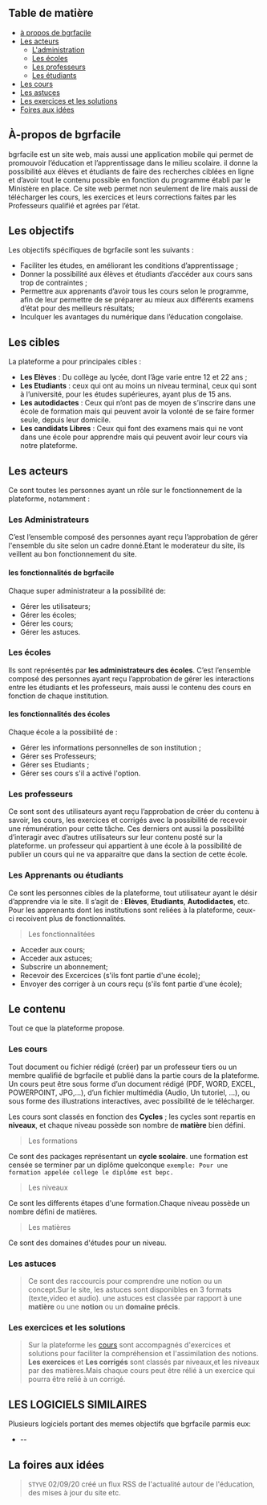 ## Table de matière

- [à propos de bgrfacile ](#À-propos-de-bgrfacile)
- [Les acteurs](#Les-acteurs)
  - [L'administration](#bgrfacile)
  - [Les écoles ](#Les-écoles)
  - [Les professeurs](#Les-professeurs)
  - [Les étudiants](#Les-etudiants)
- [Les cours](#Les-cours)
- [Les astuces](#Les-astuces)
- [Les exercices et les solutions](#Les-exercices-et-les-solutions)
- [Foires aux idées ](#Foires-aux-idées )


## À-propos de bgrfacile  
bgrfacile est un site web, mais aussi une application mobile qui permet de promouvoir
l’éducation et l’apprentissage dans le milieu scolaire. il donne la
possibilité aux élèves et étudiants de faire des recherches ciblées en ligne et d’avoir tout le contenu
possible en fonction du programme établi par le Ministère en place.
Ce site web permet non seulement de lire mais aussi de télécharger les cours, les exercices et leurs corrections faites par les Professeurs qualifié et agrées par l’état.

## Les objectifs 
Les objectifs spécifiques de bgrfacile sont les suivants : 
* Faciliter les études, en améliorant les conditions d’apprentissage ;
* Donner la possibilité aux élèves et étudiants d’accéder aux cours sans trop de contraintes ;
* Permettre aux apprenants d’avoir tous les cours selon le programme, afin de leur permettre de
 se préparer au mieux aux différents examens d’état pour des meilleurs résultats;
* Inculquer les avantages du numérique dans l’éducation congolaise. 


## Les cibles 
La plateforme a pour principales cibles :
* __Les Elèves__ : Du collège au lycée, dont l’âge varie entre 12 et 22 ans ;
* __Les Etudiants__ : ceux qui ont au moins un niveau terminal, ceux qui sont à
 l’université, pour les études supérieures, ayant plus de 15 ans.
* __Les autodidactes__ : Ceux qui n’ont pas de moyen de s’inscrire dans une école de
 formation mais qui peuvent avoir la volonté de se faire former seule, depuis leur domicile.
* __Les candidats Libres__ : Ceux qui font des examens mais qui ne vont dans une école pour apprendre mais qui peuvent avoir leur cours via notre plateforme.

## Les acteurs  
Ce sont toutes les personnes ayant un rôle sur le fonctionnement de la plateforme, notamment :   

### Les Administrateurs   
C’est l’ensemble composé des personnes ayant reçu l’approbation de gérer l'ensemble du site selon un cadre donné.Etant le moderateur du site, ils veillent au bon fonctionnement du site.  
 

#### les fonctionnalités de bgrfacile
Chaque super administrateur a la possibilité de:    
* Gérer les utilisateurs;
* Gérer les écoles;
* Gérer les cours;
* Gérer les astuces.


### Les écoles  
Ils sont représentés par __les administrateurs des écoles__. C’est l’ensemble composé des personnes ayant reçu l’approbation de gérer les interactions entre les étudiants et les professeurs, mais aussi le contenu des cours en fonction de chaque institution.
 
#### les fonctionnalités des écoles 
Chaque école a la possibilité de :  
* Gérer les informations personnelles de son institution ;
* Gérer ses Professeurs;  
* Gérer ses Etudiants ;  
* Gérer ses cours s'il a activé l'option.

### Les professeurs  
Ce sont sont des utilisateurs ayant reçu l’approbation de créer du contenu à savoir, les cours, les exercices et corrigés avec la possibilité de recevoir une rémunération pour cette tâche.
Ces derniers ont aussi la possibilité d’interagir avec d’autres utilisateurs sur leur contenu posté sur la plateforme.
un professeur qui appartient à une école à la possibilité de publier un cours qui ne va apparaitre que dans la section de cette école.  

### Les Apprenants ou étudiants  

Ce sont les personnes cibles de la plateforme, tout utilisateur ayant le désir d’apprendre via le site. Il s’agit de : **Elèves**, **Etudiants**, **Autodidactes**, etc.  
Pour les apprenants dont les institutions sont reliées à la plateforme, ceux-ci recoivent plus de fonctionnalités.  

>Les fonctionnalitées  
* Acceder aux cours;   
* Acceder aux astuces;  
* Subscrire un abonnement;
* Recevoir des Excercices (s'ils font partie d'une école);
* Envoyer des corriger à un cours reçu (s'ils font partie d'une école);

## Le contenu
Tout ce que la plateforme propose.
 
### Les cours  
Tout document ou fichier rédigé (créer) par un professeur tiers ou un membre qualifié de bgrfacile et publié dans la partie cours de la plateforme. Un cours peut être sous forme d’un document rédigé (PDF, WORD, EXCEL, POWERPOINT, JPG,…), d’un fichier multimédia (Audio, Un tutoriel, …),  ou sous forme des illustrations interactives, avec possibilité de le télécharger.  

Les cours sont classés en fonction des **Cycles** ; les cycles sont repartis en **niveaux**, et chaque niveau possède son nombre de **matière** bien défini.
> Les formations  

Ce sont des packages représentant un __cycle scolaire__. une formation est censée se terminer par un diplôme quelconque ``exemple: Pour une formation appelée college le diplôme est bepc.``  

> Les niveaux  

Ce sont les differents étapes d'une formation.Chaque niveau possède un nombre défini de matières.

> Les matières  

Ce sont des domaines d'études pour un niveau.

### Les astuces  
> Ce sont des raccourcis pour comprendre une notion ou un concept.Sur le site, les astuces sont disponibles en 3 formats (texte,video et audio).
une astuces est classée par rapport à une **matière** ou une **notion** ou un **domaine précis**.    

### Les exercices et les solutions  
> Sur la plateforme les [cours](#les-cours) sont accompagnés d'exercices et solutions pour faciliter la compréhension et l'assimilation des notions.  
__Les exercices__ et __Les corrigés__ sont classés par niveaux,et les niveaux par des matières.Mais chaque cours peut être rélié à un exercice qui pourra être relié à un corrigé. 

## LES LOGICIELS SIMILAIRES 
Plusieurs logiciels portant des memes objectifs que bgrfacile parmis eux:
* -- 

## La foires aux idées 
> `STYVE` 02/09/20 créé un flux RSS de l'actualité autour de l'éducation, des mises à jour du site etc.






